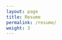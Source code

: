 ```yaml
---
layout: page
title: Resume
permalink: /resume/
weight: 3
---
```


<object data="https://ivanovmandevivan.github.io/assets/resume_cv.pdf" type="application/pdf" width="100%" height="100%">
    <embed src="https://ivanovmandevivan.github.io/assets/resume_cv.pdf" type="application/pdf" width=100%" height="100%" />
</object>